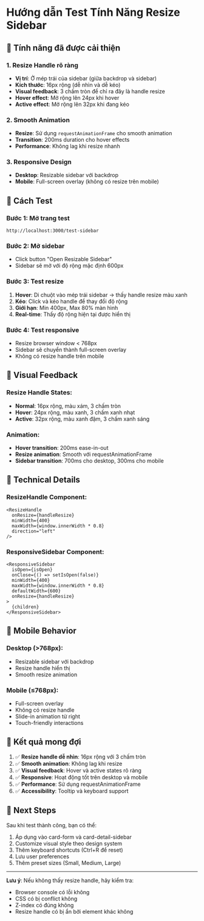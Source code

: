 # Hướng dẫn Test Tính Năng Resize Sidebar

## 🎯 Tính năng đã được cải thiện

### 1. **Resize Handle rõ ràng**
- **Vị trí**: Ở mép trái của sidebar (giữa backdrop và sidebar)
- **Kích thước**: 16px rộng (dễ nhìn và dễ kéo)
- **Visual feedback**: 3 chấm tròn để chỉ ra đây là handle resize
- **Hover effect**: Mở rộng lên 24px khi hover
- **Active effect**: Mở rộng lên 32px khi đang kéo

### 2. **Smooth Animation**
- **Resize**: Sử dụng `requestAnimationFrame` cho smooth animation
- **Transition**: 200ms duration cho hover effects
- **Performance**: Không lag khi resize nhanh

### 3. **Responsive Design**
- **Desktop**: Resizable sidebar với backdrop
- **Mobile**: Full-screen overlay (không có resize trên mobile)

## 🧪 Cách Test

### Bước 1: Mở trang test
```
http://localhost:3000/test-sidebar
```

### Bước 2: Mở sidebar
- Click button "Open Resizable Sidebar"
- Sidebar sẽ mở với độ rộng mặc định 600px

### Bước 3: Test resize
1. **Hover**: Di chuột vào mép trái sidebar → thấy handle resize màu xanh
2. **Kéo**: Click và kéo handle để thay đổi độ rộng
3. **Giới hạn**: Min 400px, Max 80% màn hình
4. **Real-time**: Thấy độ rộng hiện tại được hiển thị

### Bước 4: Test responsive
- Resize browser window < 768px
- Sidebar sẽ chuyển thành full-screen overlay
- Không có resize handle trên mobile

## 🎨 Visual Feedback

### Resize Handle States:
- **Normal**: 16px rộng, màu xám, 3 chấm tròn
- **Hover**: 24px rộng, màu xanh, 3 chấm xanh nhạt
- **Active**: 32px rộng, màu xanh đậm, 3 chấm xanh sáng

### Animation:
- **Hover transition**: 200ms ease-in-out
- **Resize animation**: Smooth với requestAnimationFrame
- **Sidebar transition**: 700ms cho desktop, 300ms cho mobile

## 🔧 Technical Details

### ResizeHandle Component:
```tsx
<ResizeHandle
  onResize={handleResize}
  minWidth={400}
  maxWidth={window.innerWidth * 0.8}
  direction="left"
/>
```

### ResponsiveSidebar Component:
```tsx
<ResponsiveSidebar
  isOpen={isOpen}
  onClose={() => setIsOpen(false)}
  minWidth={400}
  maxWidth={window.innerWidth * 0.8}
  defaultWidth={600}
  onResize={handleResize}
>
  {children}
</ResponsiveSidebar>
```

## 📱 Mobile Behavior

### Desktop (>768px):
- Resizable sidebar với backdrop
- Resize handle hiển thị
- Smooth resize animation

### Mobile (≤768px):
- Full-screen overlay
- Không có resize handle
- Slide-in animation từ right
- Touch-friendly interactions

## 🎯 Kết quả mong đợi

1. ✅ **Resize handle dễ nhìn**: 16px rộng với 3 chấm tròn
2. ✅ **Smooth animation**: Không lag khi resize
3. ✅ **Visual feedback**: Hover và active states rõ ràng
4. ✅ **Responsive**: Hoạt động tốt trên desktop và mobile
5. ✅ **Performance**: Sử dụng requestAnimationFrame
6. ✅ **Accessibility**: Tooltip và keyboard support

## 🚀 Next Steps

Sau khi test thành công, bạn có thể:
1. Áp dụng vào card-form và card-detail-sidebar
2. Customize visual style theo design system
3. Thêm keyboard shortcuts (Ctrl+R để reset)
4. Lưu user preferences
5. Thêm preset sizes (Small, Medium, Large)

---

**Lưu ý**: Nếu không thấy resize handle, hãy kiểm tra:
- Browser console có lỗi không
- CSS có bị conflict không
- Z-index có đúng không
- Resize handle có bị ẩn bởi element khác không 